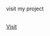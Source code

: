 visit my project
<br><br>

<a href="https://bharatk098.github.io/qrcodegenerator.github.io/" target="_blank">Visit</a>

